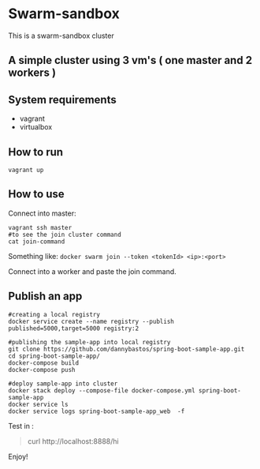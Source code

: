 # Swarm-sandbox
This is a swarm-sandbox cluster

## A simple cluster using 3 vm's ( one master and 2 workers )

## System requirements
- vagrant
- virtualbox

## How to run
```
vagrant up
```

## How to use
Connect into master:
```
vagrant ssh master
#to see the join cluster command
cat join-command
```
Something like: ```docker swarm join --token <tokenId> <ip>:<port>```

Connect into a worker and paste the join command.


## Publish an app

```
#creating a local registry
docker service create --name registry --publish published=5000,target=5000 registry:2

#publishing the sample-app into local registry
git clone https://github.com/dannybastos/spring-boot-sample-app.git
cd spring-boot-sample-app/
docker-compose build
docker-compose push

#deploy sample-app into cluster
docker stack deploy --compose-file docker-compose.yml spring-boot-sample-app
docker service ls
docker service logs spring-boot-sample-app_web  -f
```

Test in :
> curl http://localhost:8888/hi

Enjoy!

